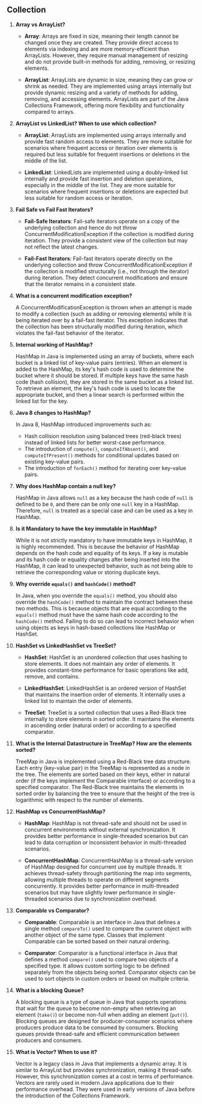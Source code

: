 

## Collection

1. **Array vs ArrayList?**

    - **Array**: Arrays are fixed in size, meaning their length cannot be changed once they are created. They provide direct access to elements via indexing and are more memory-efficient than ArrayLists. However, they require manual management of resizing and do not provide built-in methods for adding, removing, or resizing elements.

    - **ArrayList**: ArrayLists are dynamic in size, meaning they can grow or shrink as needed. They are implemented using arrays internally but provide dynamic resizing and a variety of methods for adding, removing, and accessing elements. ArrayLists are part of the Java Collections Framework, offering more flexibility and functionality compared to arrays.

2. **ArrayList vs LinkedList? When to use which collection?**

    - **ArrayList**: ArrayLists are implemented using arrays internally and provide fast random access to elements. They are more suitable for scenarios where frequent access or iteration over elements is required but less suitable for frequent insertions or deletions in the middle of the list.

    - **LinkedList**: LinkedLists are implemented using a doubly-linked list internally and provide fast insertion and deletion operations, especially in the middle of the list. They are more suitable for scenarios where frequent insertions or deletions are expected but less suitable for random access or iteration.

3. **Fail Safe vs Fail Fast Iterators?**

    - **Fail-Safe Iterators**: Fail-safe iterators operate on a copy of the underlying collection and hence do not throw ConcurrentModificationException if the collection is modified during iteration. They provide a consistent view of the collection but may not reflect the latest changes.

    - **Fail-Fast Iterators**: Fail-fast iterators operate directly on the underlying collection and throw ConcurrentModificationException if the collection is modified structurally (i.e., not through the iterator) during iteration. They detect concurrent modifications and ensure that the iterator remains in a consistent state.

4. **What is a concurrent modification exception?**

   A ConcurrentModificationException is thrown when an attempt is made to modify a collection (such as adding or removing elements) while it is being iterated over by a fail-fast iterator. This exception indicates that the collection has been structurally modified during iteration, which violates the fail-fast behavior of the iterator.

5. **Internal working of HashMap?**

   HashMap in Java is implemented using an array of buckets, where each bucket is a linked list of key-value pairs (entries). When an element is added to the HashMap, its key's hash code is used to determine the bucket where it should be stored. If multiple keys have the same hash code (hash collision), they are stored in the same bucket as a linked list. To retrieve an element, the key's hash code is used to locate the appropriate bucket, and then a linear search is performed within the linked list for the key.

6. **Java 8 changes to HashMap?**

   In Java 8, HashMap introduced improvements such as:
    - Hash collision resolution using balanced trees (red-black trees) instead of linked lists for better worst-case performance.
    - The introduction of `compute()`, `computeIfAbsent()`, and `computeIfPresent()` methods for conditional updates based on existing key-value pairs.
    - The introduction of `forEach()` method for iterating over key-value pairs.

7. **Why does HashMap contain a null key?**

   HashMap in Java allows `null` as a key because the hash code of `null` is defined to be `0`, and there can be only one `null` key in a HashMap. Therefore, `null` is treated as a special case and can be used as a key in HashMap.

8. **Is it Mandatory to have the key immutable in HashMap?**

   While it is not strictly mandatory to have immutable keys in HashMap, it is highly recommended. This is because the behavior of HashMap depends on the hash code and equality of its keys. If a key is mutable and its hash code or equality changes after being inserted into the HashMap, it can lead to unexpected behavior, such as not being able to retrieve the corresponding value or storing duplicate keys.

9. **Why override `equals()` and `hashCode()` method?**

   In Java, when you override the `equals()` method, you should also override the `hashCode()` method to maintain the contract between these two methods. This is because objects that are equal according to the `equals()` method must have the same hash code according to the `hashCode()` method. Failing to do so can lead to incorrect behavior when using objects as keys in hash-based collections like HashMap or HashSet.

10. **HashSet vs LinkedHashSet vs TreeSet?**

    - **HashSet**: HashSet is an unordered collection that uses hashing to store elements. It does not maintain any order of elements. It provides constant-time performance for basic operations like add, remove, and contains.

    - **LinkedHashSet**: LinkedHashSet is an ordered version of HashSet that maintains the insertion order of elements. It internally uses a linked list to maintain the order of elements.

    - **TreeSet**: TreeSet is a sorted collection that uses a Red-Black tree internally to store elements in sorted order. It maintains the elements in ascending order (natural order) or according to a specified comparator.

11. **What is the Internal Datastructure in TreeMap? How are the elements sorted?**

    TreeMap in Java is implemented using a Red-Black tree data structure. Each entry (key-value pair) in the TreeMap is represented as a node in the tree. The elements are sorted based on their keys, either in natural order (if the keys implement the Comparable interface) or according to a specified comparator. The Red-Black tree maintains the elements in sorted order by balancing the tree to ensure that the height of the tree is logarithmic with respect to the number of elements.

12. **HashMap vs ConcurrentHashMap?**

    - **HashMap**: HashMap is not thread-safe and should not be used in concurrent environments without external synchronization. It provides better performance in single-threaded scenarios but can lead to data corruption or inconsistent behavior in multi-threaded scenarios.

    - **ConcurrentHashMap**: ConcurrentHashMap is a thread-safe version of HashMap designed for concurrent use by multiple threads. It achieves thread-safety through partitioning the map into segments, allowing multiple threads to operate on different segments concurrently. It provides better performance in multi-threaded scenarios but may have slightly lower performance in single-threaded scenarios due to synchronization overhead.

13. **Comparable vs Comparator?**

    - **Comparable**: Comparable is an interface in Java that defines a single method `compareTo()` used to compare the current object with another object of the same type. Classes that implement Comparable can be sorted based on their natural ordering.

    - **Comparator**: Comparator is a functional interface in Java that defines a method `compare()` used to compare two objects of a specified type. It allows custom sorting logic to be defined separately from the objects being sorted. Comparator objects can be used to sort objects in custom orders or based on multiple criteria.

14. **What is a blocking Queue?**

    A blocking queue is a type of queue in Java that supports operations that wait for the queue to become non-empty when retrieving an element (`take()`) or become non-full when adding an element (`put()`). Blocking queues are designed for producer-consumer scenarios where producers produce data to be consumed by consumers. Blocking queues provide thread-safe and efficient communication between producers and consumers.

15. **What is Vector? When to use it?**

    Vector is a legacy class in Java that implements a dynamic array. It is similar to ArrayList but provides synchronization, making it thread-safe. However, this synchronization comes at a cost in terms of performance. Vectors are rarely used in modern Java applications due to their performance overhead. They were used in early versions of Java before the introduction of the Collections Framework.